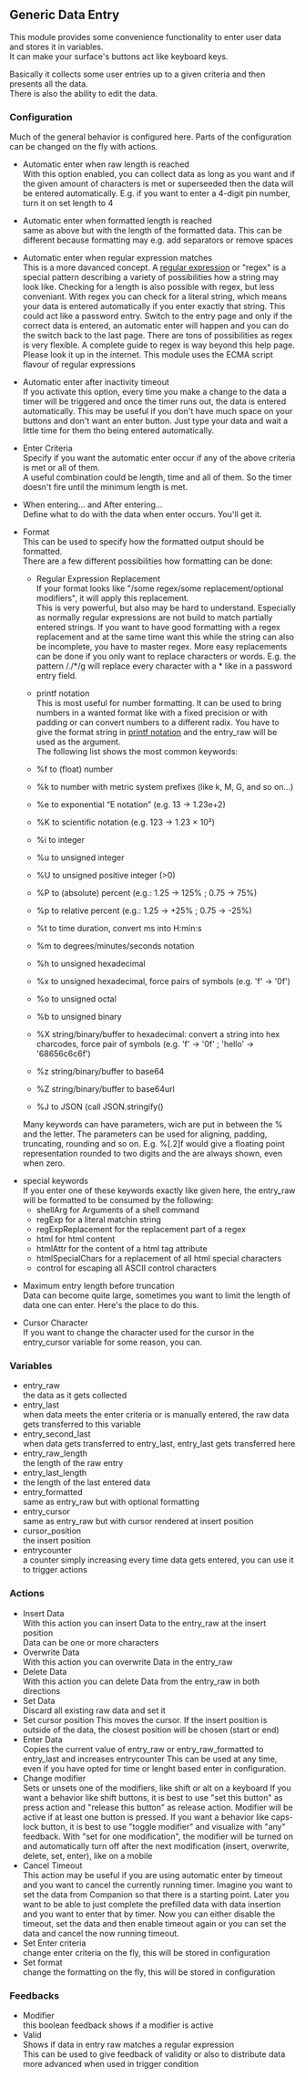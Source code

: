 ## Generic Data Entry

This module provides some convenience functionality to enter user data and stores it in variables.  
It can make your surface's buttons act like keyboard keys.

Basically it collects some user entries up to a given criteria and then presents all the data.  
There is also the ability to edit the data.

### Configuration

Much of the general behavior is configured here. Parts of the configuration can be changed on the fly with actions.

* Automatic enter when raw length is reached  
  With this option enabled, you can collect data as long as you want and if the given amount of characters is met or superseeded then the data will be entered automatically. E.g. if you want to enter a 4-digit pin number, turn it on set length to 4
* Automatic enter when formatted length is reached  
  same as above but with the length of the formatted data. This can be different because formatting may e.g. add separators or remove spaces
* Automatic enter when regular expression matches  
  This is a more davanced concept. A [regular expression](https://en.wikipedia.org/wiki/Regular_expression) or "regex" is a special pattern describing a variety of possibilities how a string may look like. Checking for a length is also possible with regex, but less conveniant. With regex you can check for a literal string, which means your data is entered automatically if you enter exactly that string. This could act like a password entry. Switch to the entry page and only if the correct data is entered, an automatic enter will happen and you can do the switch back to the last page. There are tons of possibilities as regex is very flexible. A complete guide to regex is way beyond this help page. Please look it up in the internet. This module uses the ECMA script flavour of regular expressions
* Automatic enter after inactivity timeout  
  If you activate this option, every time you make a change to the data a timer will be triggered and once the timer runs out, the data is entered automatically. This may be useful if you don't have much space on your buttons and don't want an enter button. Just type your data and wait a little time for them tho being entered automatically.
* Enter Criteria  
  Specify if you want the automatic enter occur if any of the above criteria is met or all of them.  
	A useful combination could be length, time and all of them. So the timer doesn't fire until the minimum length is met.
* When entering... and After entering...  
  Define what to do with the data when enter occurs. You'll get it.
* Format  
  This can be used to specify how the formatted output should be formatted.  
	There are a few different possibilities how formatting can be done:
	- Regular Expression Replacement  
    If your format looks like "/some regex/some replacement/optional modifiers", it will apply this replacement.  
		This is very powerful, but also may be hard to understand. Especially as normally regular expressions are not build to match partially entered strings. If you want to have good formatting with a regex replacement and at the same time want this while the string can also be incomplete, you have to master regex.
		More easy replacements can be done if you only want to replace characters or words. E.g. the pattern /./*/g will replace every character with a * like in a password entry field.
	- printf notation  
    This is most useful for number formatting. It can be used to bring numbers in a wanted format like with a fixed precision or with padding or can convert numbers to a different radix. You have to give the format string in [printf notation](https://en.wikipedia.org/wiki/Printf) and the entry_raw will be used as the argument.  
		The following list shows the most common keywords:
    
    - %f to (float) number
    - %k to number with metric system prefixes (like k, M, G, and so on...)
    - %e to exponential “E notation” (e.g. 13 -> 1.23e+2)
    - %K to scientific notation (e.g. 123 -> 1.23 × 10²)
    - %i to integer
    - %u to unsigned integer
    - %U to unsigned positive integer (>0)
    - %P to (absolute) percent (e.g.: 1.25 -> 125% ; 0.75 -> 75%)
    - %p to relative percent (e.g.: 1.25 -> +25% ; 0.75 -> -25%)
    - %t to time duration, convert ms into H:min:s
    - %m to degrees/minutes/seconds notation
    - %h to unsigned hexadecimal
    - %x to unsigned hexadecimal, force pairs of symbols (e.g. 'f' -> '0f')
    - %o to unsigned octal
    - %b to unsigned binary
    - %X string/binary/buffer to hexadecimal: convert a string into hex charcodes, force pair of symbols (e.g. 'f' -> '0f' ; 'hello' -> '68656c6c6f')
    - %z string/binary/buffer to base64
    - %Z string/binary/buffer to base64url
    - %J to JSON (call JSON.stringify()

   Many keywords can have parameters, wich are put in between the % and the letter. The parameters can be used for aligning, padding, truncating, rounding and so on. E.g. %[.2]f would give a floating point representation rounded to two digits and the are always shown, even when zero.

- special keywords  
  If you enter one of these keywords exactly like given here, the entry_raw will be formatted to be consumed by the following:
	- shellArg for Arguments of a shell command
	- regExp for a literal matchin string
	- regExpReplacement for the replacement part of a regex
	- html for html content
	- htmlAttr for the content of a html tag attribute
	- htmlSpecialChars for a replacement of all html special characters
	- control for escaping all ASCII control characters

* Maximum entry length before truncation  
  Data can become quite large, sometimes you want to limit the length of data one can enter. Here's the place to do this.

* Cursor Character  
  If you want to change the character used for the cursor in the entry_cursor variable for some reason, you can. 


### Variables
* entry_raw  
  the data as it gets collected
* entry_last  
  when data meets the enter criteria or is manually entered, the raw data gets transferred to this variable
* entry_second_last  
  when data gets transferred to entry_last, entry_last gets transferred here
* entry_raw_length  
  the length of the raw entry
* entry_last_length  
* the length of the last entered data
* entry_formatted  
  same as entry_raw but with optional formatting
* entry_cursor  
  same as entry_raw but with cursor rendered at insert position
* cursor_position  
  the insert position
* entrycounter  
  a counter simply increasing every time data gets entered, you can use it to trigger actions

### Actions

* Insert Data  
  With this action you can insert Data to the entry_raw at the insert position  
	Data can be one or more characters
* Overwrite Data  
  With this action you can overwrite Data in the entry_raw
* Delete Data  
  With this action you can delete Data from the entry_raw in both directions
* Set Data  
  Discard all existing raw data and set it
* Set cursor position
	This moves the cursor. If the insert position is outside of the data, the closest position will be chosen (start or end)
* Enter Data  
  Copies the current value of entry_raw or entry_raw_formatted to entry_last and increases entrycounter
	This can be used at any time, even if you have opted for time or lenght based enter in configuration.
* Change modifier  
  Sets or unsets one of the modifiers, like shift or alt on a keyboard
	If you want a behavior like shift buttons, it is best to use "set this button" as press action and "release this button" as release action. Modifier will be active if at least one button is pressed.
	If you want a behavior like caps-lock button, it is best to use "toggle modifier" and visualize with "any" feedback.
	With "set for one modification", the modifier will be turned on and automatically turn off after the next modification (insert, overwrite, delete, set, enter), like on a mobile
* Cancel Timeout  
  This action may be useful if you are using automatic enter by timeout and you want to cancel the currently running timer. Imagine you want to set the data from Companion so that there is a starting point. Later you want to be able to just complete the prefilled data with data insertion and you want to enter that by timer. Now you can either disable the timeout, set the data and then enable timeout again or you can set the data and cancel the now running timeout.
* Set Enter criteria  
  change enter criteria on the fly, this will be stored in configuration
* Set format  
  change the formatting on the fly, this will be stored in configuration

### Feedbacks

* Modifier  
  this boolean feedback shows if a modifier is active
* Valid  
  Shows if data in entry raw matches a regular expression  
	This can be used to give feedback of validity or also to distribute data more advanced when used in trigger condition
